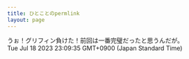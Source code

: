 ```yaml
---
title: ひとことのpermlink
layout: page
---
```

<div class="box" dt="1689689375105">
  うぉ！グリフィン負けた！前回は一番完璧だったと思うんだが。
  <div class="content is-small">Tue Jul 18 2023 23:09:35 GMT+0900 (Japan Standard Time)</div>
</div>
